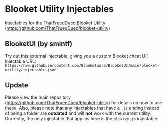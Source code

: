 # Blooket Utility Injectables
Injectables for the ThatFruedDued Blooket Utility (https://github.com/ThatFruedDued/blooket-utility)

## BlooketUI (by smintf)
Try out this external injectable, giving you a custom Blooket cheat UI! Injectable URL: `https://raw.githubusercontent.com/Blooketware/BlooketUI/main/blooket-utility/injectable.json`

## Update
Please view the main repository (https://github.com/ThatFruedDued/blooket-utility) for details on how to use these. Also, please note that any injectables that have a `.js` ending instead of being a folder are **outdated** and will **not** work with the current utility. Currently, the only injectable that applies here is the `glixzzy.js` injectable.
